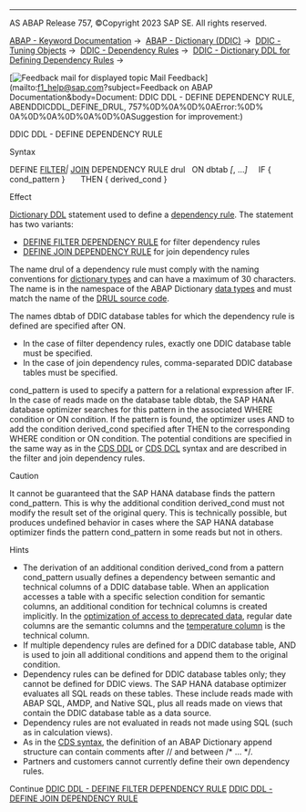   

* * *

AS ABAP Release 757, ©Copyright 2023 SAP SE. All rights reserved.

[ABAP - Keyword Documentation](https://help.sap.com/doc/abapdocu_757_index_htm/7.57/en-US/abenabap.htm) →  [ABAP - Dictionary (DDIC)](https://help.sap.com/doc/abapdocu_757_index_htm/7.57/en-US/abenabap_dictionary.htm) →  [DDIC - Tuning Objects](https://help.sap.com/doc/abapdocu_757_index_htm/7.57/en-US/abenddic_tuning_objects.htm) →  [DDIC - Dependency Rules](https://help.sap.com/doc/abapdocu_757_index_htm/7.57/en-US/abenddic_dependency_rules.htm) →  [DDIC - Dictionary DDL for Defining Dependency Rules](https://help.sap.com/doc/abapdocu_757_index_htm/7.57/en-US/abenddic_define_dependency_rule.htm) → 

 [![](Mail.gif?object=Mail.gif&sap-language=EN "Feedback mail for displayed topic") Mail Feedback](mailto:f1_help@sap.com?subject=Feedback on ABAP Documentation&body=Document: DDIC DDL - DEFINE DEPENDENCY RULE, ABENDDICDDL_DEFINE_DRUL, 757%0D%0A%0D%0AError:%0D%
0A%0D%0A%0D%0A%0D%0ASuggestion for improvement:)

DDIC DDL - DEFINE DEPENDENCY RULE

Syntax

DEFINE [FILTER](https://help.sap.com/doc/abapdocu_757_index_htm/7.57/en-US/abenddicddl_define_filter_drul.htm)*|* [JOIN](https://help.sap.com/doc/abapdocu_757_index_htm/7.57/en-US/abenddicddl_define_join_drul.htm) DEPENDENCY RULE drul
  ON dbtab *\[*, ...*\]*
    IF { cond\_pattern }
      THEN { derived\_cond }

Effect

[Dictionary DDL](https://help.sap.com/doc/abapdocu_757_index_htm/7.57/en-US/abendictionary_ddl_glosry.htm "Glossary Entry") statement used to define a [dependency rule](https://help.sap.com/doc/abapdocu_757_index_htm/7.57/en-US/abendependency_rule_glosry.htm "Glossary Entry"). The statement has two variants:

-   [DEFINE FILTER DEPENDENCY RULE](https://help.sap.com/doc/abapdocu_757_index_htm/7.57/en-US/abenddicddl_define_filter_drul.htm) for filter dependency rules
-   [DEFINE JOIN DEPENDENCY RULE](https://help.sap.com/doc/abapdocu_757_index_htm/7.57/en-US/abenddicddl_define_join_drul.htm) for join dependency rules

The name drul of a dependency rule must comply with the naming conventions for [dictionary types](https://help.sap.com/doc/abapdocu_757_index_htm/7.57/en-US/abenddic_data_types.htm) and can have a maximum of 30 characters. The name is in the namespace of the ABAP Dictionary [data types](https://help.sap.com/doc/abapdocu_757_index_htm/7.57/en-US/abenddic_data_types.htm) and must match the name of the [DRUL source code](https://help.sap.com/doc/abapdocu_757_index_htm/7.57/en-US/abendrul_source_code_glosry.htm "Glossary Entry").

The names dbtab of DDIC database tables for which the dependency rule is defined are specified after ON.

-   In the case of filter dependency rules, exactly one DDIC database table must be specified.
-   In the case of join dependency rules, comma-separated DDIC database tables must be specified.

cond\_pattern is used to specify a pattern for a relational expression after IF. In the case of reads made on the database table dbtab, the SAP HANA database optimizer searches for this pattern in the associated WHERE condition or ON condition. If the pattern is found, the optimizer uses AND to add the condition derived\_cond specified after THEN to the corresponding WHERE condition or ON condition. The potential conditions are specified in the same way as in the [CDS DDL](https://help.sap.com/doc/abapdocu_757_index_htm/7.57/en-US/abencds_ddl_glosry.htm "Glossary Entry") or [CDS DCL](https://help.sap.com/doc/abapdocu_757_index_htm/7.57/en-US/abencds_ddl_glosry.htm "Glossary Entry") syntax and are described in the filter and join dependency rules.

Caution

It cannot be guaranteed that the SAP HANA database finds the pattern cond\_pattern. This is why the additional condition derived\_cond must not modify the result set of the original query. This is technically possible, but produces undefined behavior in cases where the SAP HANA database optimizer finds the pattern cond\_pattern in some reads but not in others.

Hints

-   The derivation of an additional condition derived\_cond from a pattern cond\_pattern usually defines a dependency between semantic and technical columns of a DDIC database table. When an application accesses a table with a specific selection condition for semantic columns, an additional condition for technical columns is created implicitly. In the [optimization of access to deprecated data](https://help.sap.com/doc/abapdocu_757_index_htm/7.57/en-US/abenhana_data_aging_druls.htm), regular date columns are the semantic columns and the [temperature column](https://help.sap.com/doc/abapdocu_757_index_htm/7.57/en-US/abentemperature_column_glosry.htm "Glossary Entry") is the technical column.
-   If multiple dependency rules are defined for a DDIC database table, AND is used to join all additional conditions and append them to the original condition.
-   Dependency rules can be defined for DDIC database tables only; they cannot be defined for DDIC views. The SAP HANA database optimizer evaluates all SQL reads on these tables. These include reads made with ABAP SQL, AMDP, and Native SQL, plus all reads made on views that contain the DDIC database table as a data source.
-   Dependency rules are not evaluated in reads not made using SQL (such as in calculation views).
-   As in the [CDS syntax](https://help.sap.com/doc/abapdocu_757_index_htm/7.57/en-US/abencds_general_syntax_rules.htm), the definition of an ABAP Dictionary append structure can contain comments after // and between /\* ... \*/.
-   Partners and customers cannot currently define their own dependency rules.

Continue
[DDIC DDL - DEFINE FILTER DEPENDENCY RULE](https://help.sap.com/doc/abapdocu_757_index_htm/7.57/en-US/abenddicddl_define_filter_drul.htm)
[DDIC DDL - DEFINE JOIN DEPENDENCY RULE](https://help.sap.com/doc/abapdocu_757_index_htm/7.57/en-US/abenddicddl_define_join_drul.htm)
